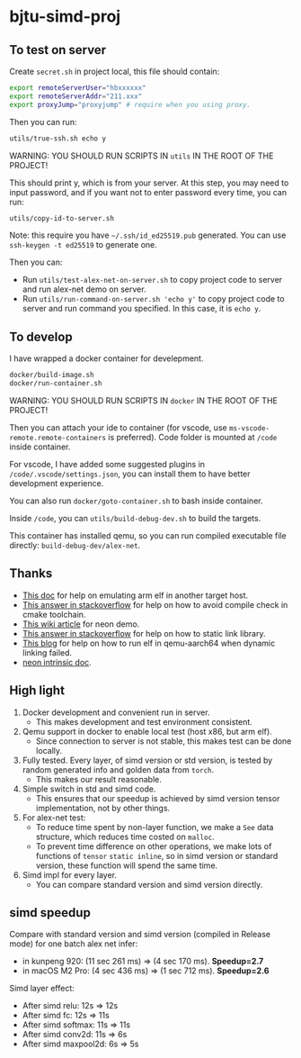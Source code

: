 # bjtu-simd-proj

## To test on server

Create `secret.sh` in project local, this file should contain:

```bash
export remoteServerUser="hbxxxxxx"
export remoteServerAddr="211.xxx"
export proxyJump="proxyjump" # require when you using proxy.
```

Then you can run:

```bash
utils/true-ssh.sh echo y
```

WARNING: YOU SHOULD RUN SCRIPTS IN `utils` IN THE ROOT OF THE PROJECT!

This should print y, which is from your server. At this step, you may need to input password, and if you want not to enter password every time, you can run:

```bash
utils/copy-id-to-server.sh
```

Note: this require you have `~/.ssh/id_ed25519.pub` generated. You can use `ssh-keygen -t ed25519` to generate one.

Then you can:

* Run `utils/test-alex-net-on-server.sh` to copy project code to server and run alex-net demo on server.
* Run `utils/run-command-on-server.sh 'echo y'` to copy project code to server and run command you specified. In this case, it is `echo y`.



## To develop

I have wrapped a docker container for develepment. 

```bash
docker/build-image.sh
docker/run-container.sh
```

WARNING: YOU SHOULD RUN SCRIPTS IN `docker` IN THE ROOT OF THE PROJECT!

Then you can attach your ide to container (for vscode, use `ms-vscode-remote.remote-containers` is preferred). Code folder is mounted at `/code` inside container. 

For vscode, I have added some suggested plugins in `/code/.vscode/settings.json`, you can install them to have better development experience.

You can also run `docker/goto-container.sh` to bash inside container.

Inside `/code`, you can `utils/build-debug-dev.sh` to build the targets. 

This container has installed qemu, so you can run compiled executable file directly: `build-debug-dev/alex-net`.



## Thanks

* [This doc](https://gist.github.com/luk6xff/9f8d2520530a823944355e59343eadc1) for help on emulating arm elf in another target host.
* [This answer in stackoverflow](https://stackoverflow.com/a/30642130/17924585) for help on how to avoid compile check in cmake toolchain.
* [This wiki article](https://www.armadeus.org/wiki/index.php?title=NEON_HelloWorld) for neon demo.
* [This answer in stackoverflow](https://stackoverflow.com/a/46811527/17924585) for help on how to static link library.
* [This blog](https://ughe.github.io/2018/07/19/qemu-aarch64) for help on how to run elf in qemu-aarch64 when dynamic linking failed.
* [neon intrinsic doc](https://developer.arm.com/architectures/instruction-sets/intrinsics/).



## High light

1. Docker development and convenient run in server.
   * This makes development and test environment consistent.
2. Qemu support in docker to enable local test (host x86, but arm elf).
   * Since connection to server is not stable, this makes test can be done locally.
3. Fully tested. Every layer, of simd version or std version, is tested by random generated info and golden data from `torch`.
   * This makes our result reasonable.
4. Simple switch in std and simd code.
   * This ensures that our speedup is achieved by simd version tensor implementation, not by other things.
5. For alex-net test:
   * To reduce time spent by non-layer function, we make a `See` data structure, which reduces time costed on `malloc`.
   * To prevent time difference on other operations, we make lots of functions of `tensor` `static inline`, so in simd version or standard version, these function will spend the same time.
6. Simd impl for every layer.
   * You can compare standard version and simd version directly.



## simd speedup

Compare with standard version and simd version (compiled in Release mode) for one batch alex net infer: 

* in kunpeng 920: (11 sec 261 ms) => (4 sec 170 ms). **Speedup=2.7**
* in macOS M2 Pro: (4 sec 436 ms) => (1 sec 712 ms). **Speedup=2.6**



Simd layer effect:

* After simd relu: 12s => 12s
* After simd fc: 12s => 11s
* After simd softmax: 11s => 11s
* After simd conv2d: 11s => 6s
* After simd maxpool2d: 6s => 5s
